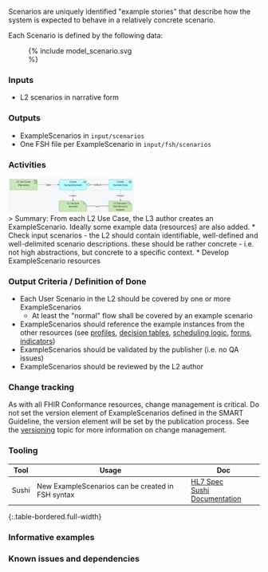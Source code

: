 Scenarios are uniquely identified "example stories" that describe how the system is expected to behave in a relatively concrete scenario. 


Each Scenario is defined by the following data:
<figure style = "width:15em">
  {% include model_scenario.svg %}
</figure>


### **Inputs** 

* L2 scenarios in narrative form


### **Outputs**

* ExampleScenarios in `input/scenarios`
* One FSH file per ExampleScenario in `input/fsh/scenarios`


### **Activities**

<img src="./l3_process_scenario.png" style="width:50%"/>
<br clear="all"/>
> Summary: From each L2 Use Case, the L3 author creates an ExampleScenario. Ideally  some example data (resources) are also added.
* Check input scenarios - the L2 should contain identifiable, well-defined and well-delimited scenario descriptions. these should be rather concrete - i.e. not high abstractions, but concrete to a specific context.
* Develop ExampleScenario resources 


### **Output Criteria / Definition of Done**
* Each User Scenario in the L2 should be covered by one or more ExampleScenarios
  * At least the "normal" flow shall be covered by an example scenario
* ExampleScenarios should reference the example instances from the other resources (see [profiles](l3_profiles.html), [decision tables](l3_decisiontables.html), [scheduling logic](l3_schedulinglogic.html), [forms](l3_forms.html), [indicators](l3_indicators.html))
* ExampleScenarios should be validated by the publisher (i.e. no QA issues)
* ExampleScenarios should be reviewed by the L2 author


### **Change tracking**

As with all FHIR Conformance resources, change management is critical. Do not set the version element of ExampleScenarios defined in the SMART Guideline, the version element will be set by the publication process. See the [versioning](versioning.html) topic for more information on change management.

### **Tooling**

| Tool | Usage | Doc |
| --- | ---| --- |
| Sushi | New ExampleScenarios can be created in FSH syntax | [HL7 Spec](https://build.fhir.org/ig/HL7/fhir-shorthand/reference.html)<br/>[Sushi Documentation](https://fshschool.org) |
{:.table-bordered.full-width}  
   



### **Informative examples**


### **Known issues and dependencies**

